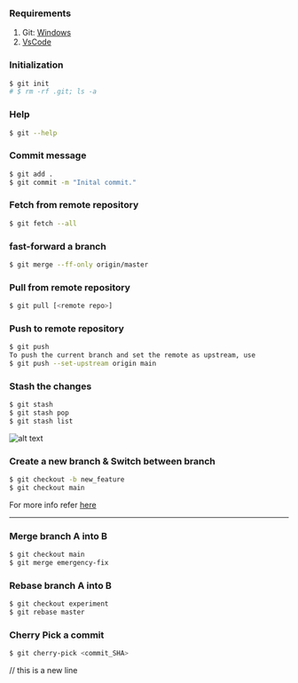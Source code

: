 ### Requirements

1. Git: [Windows](https://gitforwindows.org/)
2. [VsCode](https://code.visualstudio.com/download)

### Initialization

```bash
$ git init
# $ rm -rf .git; ls -a
```

### Help

```bash
$ git --help
```

### Commit message

```bash
$ git add .
$ git commit -m "Inital commit."
```

### Fetch from remote repository

```bash
$ git fetch --all
```

### fast-forward a branch

```bash
$ git merge --ff-only origin/master
```

### Pull from remote repository

```bash
$ git pull [<remote repo>]
```

### Push to remote repository

```bash
$ git push
To push the current branch and set the remote as upstream, use
$ git push --set-upstream origin main
```

### Stash the changes

```bash
$ git stash
$ git stash pop
$ git stash list
```

![alt text](https://miro.medium.com/max/1372/1*diRLm1S5hkVoh5qeArND0Q.png)

### Create a new branch & Switch between branch

```bash
$ git checkout -b new_feature
$ git checkout main
```

For more info refer [here](https://www.atlassian.com/git/tutorials/syncing)

<hr/>

### Merge branch A into B

```bash
$ git checkout main
$ git merge emergency-fix
```

### Rebase branch A into B

```bash
$ git checkout experiment
$ git rebase master
```

### Cherry Pick a commit

```bash
$ git cherry-pick <commit_SHA>
```

// this is a new line

